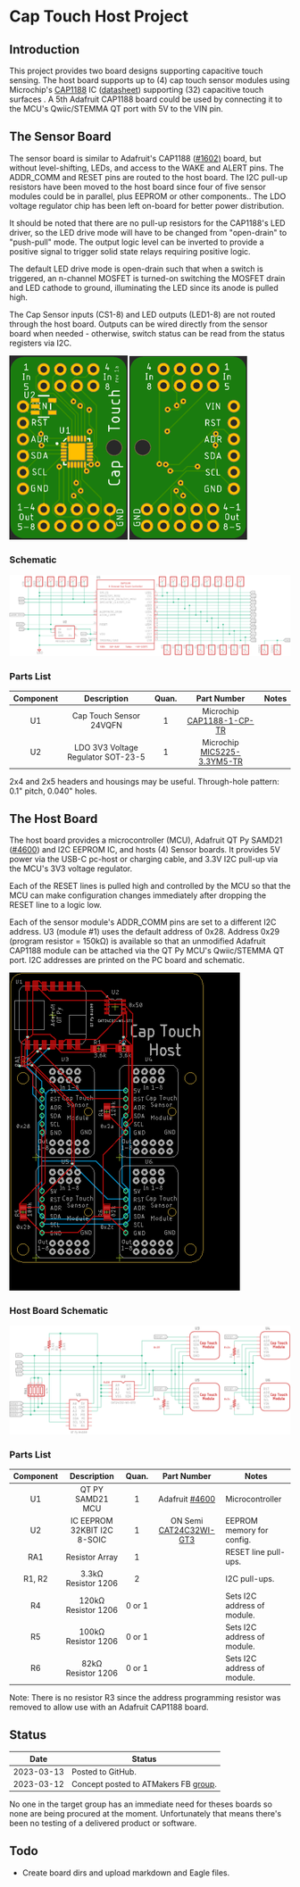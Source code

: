 # Cap Touch Host Project

## Introduction

This project provides two board designs supporting capacitive touch sensing. The host board supports up to (4) cap touch sensor modules using Microchip's [CAP1188](https://www.digikey.com/en/products/detail/microchip-technology/CAP1188-1-CP-TR/3871672) IC ([datasheet](https://ww1.microchip.com/downloads/en/DeviceDoc/00001620C.pdf)) supporting (32) capacitive touch surfaces . A 5th Adafruit CAP1188 board could be used by connecting it to the MCU's Qwiic/STEMMA QT port with 5V to the VIN pin.

## The Sensor Board

The sensor board is similar to Adafruit's CAP1188 ([#1602)](https://www.adafruit.com/product/1602) board, but without level-shifting, LEDs, and access to the WAKE and ALERT pins. The ADDR_COMM and RESET pins are routed to the host board. The I2C pull-up resistors have been moved to the host board since four of five sensor modules could be in parallel, plus EEPROM or other components.. The LDO voltage regulator chip has been left on-board for better power distribution.

It should be noted that there are no pull-up resistors for the CAP1188's LED driver, so the LED drive mode will have to be changed from "open-drain" to "push-pull" mode. The output logic level can be inverted to provide a positive signal to trigger solid state relays requiring positive logic.

The default LED drive mode is open-drain such that when a switch is triggered, an n-channel MOSFET is turned-on switching the MOSFET drain and LED cathode to ground, illuminating the LED since its anode is pulled high.

The Cap Sensor inputs (CS1-8) and LED outputs (LED1-8) are not routed through the host board. Outputs can be wired directly from the sensor board when needed - otherwise, switch status can be read from the status registers via I2C.

<img src="assets\sensor-mfg-top.png" style="zoom:50%;" /> <img src="assets\sensor-mfg-bot.png" alt="bottom" style="zoom:50%;" />

### Schematic

![schematic](assets\schematic-sensor.png)

### Parts List

| Component |            Description             | Quan. |                         Part Number                          | Notes |
| :-------: | :--------------------------------: | :---: | :----------------------------------------------------------: | ----- |
|    U1     |      Cap Touch Sensor 24VQFN       |   1   | Microchip [CAP1188-1-CP-TR](https://www.digikey.com/short/jdhph3bp) |       |
|    U2     | LDO 3V3 Voltage Regulator SOT-23-5 |   1   | Microchip [MIC5225-3.3YM5-TR](https://www.digikey.com/short/h5855rbn) |       |

2x4 and 2x5 headers and housings may be useful. Through-hole pattern: 0.1" pitch, 0.040" holes.

##  The Host Board

The host board provides a microcontroller (MCU), Adafruit QT Py SAMD21 ([#4600](https://www.adafruit.com/product/4600)) and I2C EEPROM IC, and hosts (4) Sensor boards. It provides 5V power via the USB-C pc-host or charging cable, and 3.3V I2C pull-up via the MCU's 3V3 voltage regulator.

Each of the RESET lines is pulled high and controlled by the MCU so that the MCU can make configuration changes immediately after dropping the RESET line to a logic low.

Each of the sensor module's ADDR_COMM pins are set to a different I2C address. U3 (module #1) uses the default address of 0x28. Address 0x29 (program resistor = 150kΩ) is available so that an unmodified Adafruit CAP1188 module can be attached via the QT Py MCU's Qwiic/STEMMA QT port. I2C addresses are printed on the PC board and schematic.

![board top](assets\host-top.png)

### Host Board Schematic

![schematic](assets\schematic-host.png)

### Parts List

| Component |         Description         | Quan.  |                         Part Number                          | Notes                       |
| :-------: | :-------------------------: | :----: | :----------------------------------------------------------: | --------------------------- |
|    U1     |      QT PY SAMD21 MCU       |   1    |   Adafruit [#4600](https://www.digikey.com/short/b2fc2jh4)   | Microcontroller             |
|    U2     | IC EEPROM 32KBIT I2C 8-SOIC |   1    | ON Semi [CAT24C32WI-GT3](https://www.digikey.com/short/5h0p7b04) | EEPROM memory for config.   |
|    RA1    |       Resistor Array        |   1    |                                                              | RESET line pull-ups.        |
|  R1, R2   |     3.3kΩ Resistor 1206     |   2    |                                                              | I2C pull-ups.               |
|    R4     |     120kΩ Resistor 1206     | 0 or 1 |                                                              | Sets I2C address of module. |
|    R5     |     100kΩ Resistor 1206     | 0 or 1 |                                                              | Sets I2C address of module. |
|    R6     |     82kΩ Resistor 1206      | 0 or 1 |                                                              | Sets I2C address of module. |

Note: There is no resistor R3 since the address programming resistor was removed to allow use with an Adafruit CAP1188 board.

## Status

|    Date    | Status                                                       |
| :--------: | ------------------------------------------------------------ |
| 2023-03-13 | Posted to GitHub.                                            |
| 2023-03-12 | Concept posted to ATMakers FB [group](https://www.facebook.com/groups/ATMakers). |

No one in the target group has an immediate need for theses boards so none are being procured at the moment. Unfortunately that means there's been no testing of a delivered product or software.

## Todo

* Create board dirs and upload markdown and Eagle files.

